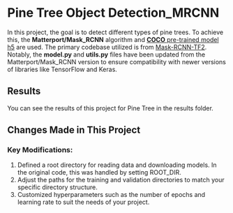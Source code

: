 # Pine Tree Object Detection_MRCNN
In this project, the goal is to detect different types of pine trees. To achieve this, the **Matterport/Mask_RCNN** algorithm and [**COCO** 
pre-trained model h5](https://github.com/matterport/Mask_RCNN/releases/download/v2.0/mask_rcnn_coco.h5) are used. 
The primary codebase utilized is from [Mask-RCNN-TF2](https://github.com/ahmedfgad/Mask-RCNN-TF2). 
Notably, the **model.py** and **utils.py** files have been updated from the Matterport/Mask_RCNN version to ensure compatibility with newer versions of libraries like TensorFlow and Keras.

## Results
You can see the results of this project for Pine Tree in the results folder.

## Changes Made in This Project
### Key Modifications:
1. Defined a root directory for reading data and downloading models. In the original code, this was handled by setting ROOT_DIR.
2. Adjust the paths for the training and validation directories to match your specific directory structure.
3. Customized hyperparameters such as the number of epochs and learning rate to suit the needs of your project.
